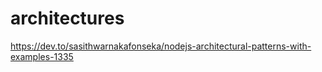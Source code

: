 # architectures

https://dev.to/sasithwarnakafonseka/nodejs-architectural-patterns-with-examples-1335
